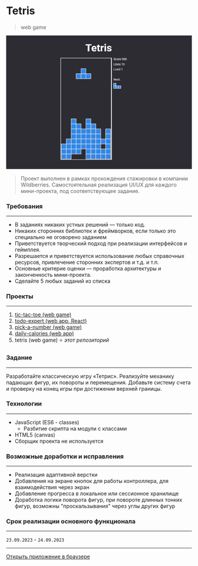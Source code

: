 # **Tetris**
> web game

![preview](https://github.com/romankrivopalov/tetris/blob/main/preview.png?raw=true)

> Проект выполнен в рамках прохождения стажировки в компании Wildberries. Самостоятельная реализация UI/UX для каждого мини-проекта, под соответствующее задание.

### **Требования**
***
* В заданиях никаких устных решений — только код.
* Никаких сторонних библиотек и фреймворков, если только это специально не оговорено заданием
* Приветствуется творческий подход при реализации интерфейсов и геймплея.
* Разрешается и приветствуется использование любых справочных ресурсов, привлечение сторонних экспертов и т.д. и т.п.
* Основные критерие оценки — проработка архитектуры и законченность мини-проекта.
* Сделайте 5 любых заданий из списка
 
### **Проекты**
***
1. [tic-tac-toe (web game)](https://github.com/romankrivopalov/tic-tac-toe)
2. [todo-expert (web app, React)](https://github.com/romankrivopalov/todo-expert)
1. [pick-a-number (web game)](https://github.com/romankrivopalov/pick-a-number)
1. [daily-calories (web app)](https://github.com/romankrivopalov/daily-calories)
1. tetris (web game) :star: *этот репозиторий*

### **Задание**
***
Разработайте классическую игру «Тетрис». Реализуйте механику падающих фигур, их повороты и перемещения. Добавьте систему счета и проверку на конец игры при достижении верхней границы.

### **Технологии**
***
* JavaScript (ES6 - classes)
  * Разбитие скрипта на модули с классами
* HTML5 (canvas)
* Сборщик проекта не используется

### **Возможные доработки и исправления**
***
* Реализация адаптивной верстки
* Добавления на экране кнопок для работы контроллера, для взаимодействия через экран
* Добавление прогресса в локальное или сессионное хранилище
* Доработка логики поворота фигур, при повороте длинных тонких фигур, возможны "проскальзывания" через углы других фигур

### **Срок реализации основного функционала**
***
`23.09.2023` - `24.09.2023`

***
[Открыть приложение в браузере](https://romankrivopalov.github.io/tetris/)
